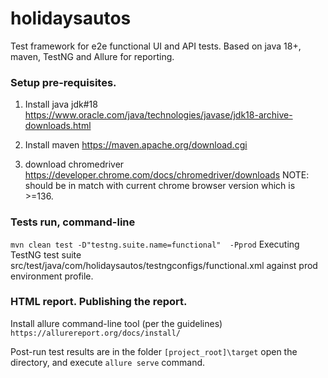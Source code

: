 # holidaysautos
Test framework for e2e functional UI and API tests. 
Based on java 18+, maven, TestNG and Allure for reporting.

### Setup pre-requisites. 
1. Install java jdk#18 https://www.oracle.com/java/technologies/javase/jdk18-archive-downloads.html

2. Install maven https://maven.apache.org/download.cgi

3. download chromedriver   https://developer.chrome.com/docs/chromedriver/downloads
NOTE: should be in match with current chrome browser version which is >=136.

### Tests run,  command-line
`mvn clean test -D"testng.suite.name=functional"  -Pprod`
Executing TestNG test suite  src/test/java/com/holidaysautos/testngconfigs/functional.xml against 
prod environment profile.


### HTML report. Publishing the report. 
Install allure command-line tool (per the guidelines)
`https://allurereport.org/docs/install/` 

Post-run test results are in the folder
`[project_root]\target` 
open the directory, and execute `allure serve` command. 

